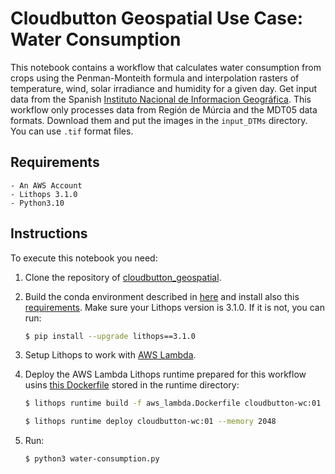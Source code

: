 # Cloudbutton Geospatial Use Case: Water Consumption

This notebook contains a workflow that calculates water consumption from crops using the Penman-Monteith formula and interpolation rasters of temperature, wind, solar irradiance and humidity for a given day. Get input data from the Spanish [Instituto Nacional de Informacion Geográfica](https://centrodedescargas.cnig.es/CentroDescargas/index.jsp). This workflow only processes data from Región de Múrcia and the MDT05 data formats. Download them and put the images in the `input_DTMs` directory. You can use `.tif` format files.

## Requirements

    - An AWS Account
    - Lithops 3.1.0
    - Python3.10

## Instructions


To execute this notebook you need:

1. Clone the repository of [cloudbutton_geospatial](https://github.com/cloudbutton/geospatial-usecase/).
2. Build the conda environment described in [here](https://github.com/cloudbutton/geospatial-usecase/blob/main/INSTALL.md) and install also this [requirements](/water-consumption/runtime/requirements.txt). Make sure your Lithops version is 3.1.0. If it is not, you can run:
    ```bash
    $ pip install --upgrade lithops==3.1.0
    ```
3. Setup Lithops to work with [AWS Lambda](https://lithops-cloud.github.io/docs/source/compute_config/aws_lambda.html).
4. Deploy the AWS Lambda Lithops runtime prepared for this workflow usins [this Dockerfile](/water-consumption/runtime/aws_lambda.Dockerfile) stored in the runtime directory:
   ```bash
   $ lithops runtime build -f aws_lambda.Dockerfile cloudbutton-wc:01
   ```
   
   ```bash
   $ lithops runtime deploy cloudbutton-wc:01 --memory 2048
   ```
5. Run:
   ```bash
   $ python3 water-consumption.py
   ```

